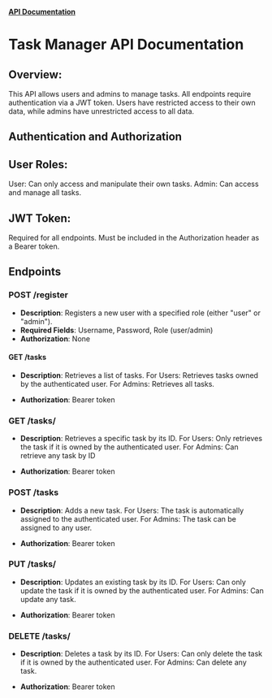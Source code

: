 **[API Documentation ](https://documenter.getpostman.com/view/36737395/2sA3rzKD3H)**
# Task Manager API Documentation 

## Overview: 
This API allows users and admins to manage tasks. All endpoints require authentication via a JWT token. Users have restricted access to their own data, while admins have unrestricted access to all data.

## Authentication and Authorization

## User Roles: 

User: Can only access and manipulate their own tasks.
Admin: Can access and manage all tasks.

## JWT Token: 

Required for all endpoints.
Must be included in the Authorization header as a Bearer token.

## Endpoints

### POST /register

- **Description**: Registers a new user with a specified role (either "user" or "admin").
- **Required Fields**: Username, Password, Role (user/admin)
- **Authorization**: None

#### GET /tasks

- **Description**:  Retrieves a list of tasks.
For Users: Retrieves tasks owned by the authenticated user.
For Admins: Retrieves all tasks.

- **Authorization**: Bearer token

### GET /tasks/

- **Description**:  Retrieves a specific task by its ID.
For Users: Only retrieves the task if it is owned by the authenticated user.
For Admins: Can retrieve any task by ID

- **Authorization**:  Bearer token

### POST /tasks

- **Description**: Adds a new task.
For Users: The task is automatically assigned to the authenticated user.
For Admins: The task can be assigned to any user.

- **Authorization**:  Bearer token

### PUT /tasks/

- **Description**: Updates an existing task by its ID.
For Users: Can only update the task if it is owned by the authenticated user.
For Admins: Can update any task.


- **Authorization**: Bearer token

### DELETE /tasks/

- **Description**: Deletes a task by its ID.
For Users: Can only delete the task if it is owned by the authenticated user.
For Admins: Can delete any task.

- **Authorization**: Bearer token

